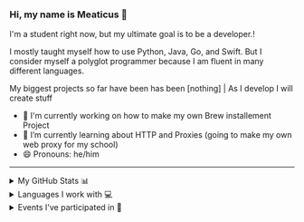 ### Hi, my name is Meaticus 👋
I'm a student right now, but my ultimate goal is to be a developer.!

I mostly taught myself how to use Python, Java, Go, and Swift. But I consider myself a polyglot programmer because I am fluent in many different languages. 

My biggest projects so far have been has been [nothing] | As I develop I will create stuff 
- 🔭 I'm currently working on how to make my own Brew installement Project
- 🌱 I’m currently learning about HTTP and Proxies (going to make my own web proxy for my school)
- 😄 Pronouns: he/him 

---

<details>
  <summary>My GitHub Stats 📊</summary>
  
  ![GitHub stats](https://github-readme-stats.vercel.app/api?username=Meaticus22)](https://github.com/Meaticus22/Meaticus22)  
  
  ![GitHub streak stats](https://github-readme-streak-stats.herokuapp.com/?user=Meaticus22)  
</details>

<details>
  <summary>Languages I work with 💻</summary>
  This is powered by wakatime and updates automatically as I write more code <br>
  NB: Depending on what I am working on when you visit this, data may be thrown out because I frequently use one language for extended periods of time.
  
  <img src="https://wakatime.com/share/@Meaticus22/ecfdff99-821c-4e4f-9e9b-d822c6bf22fe.svg" width="60%"/>
</details>

<details>
  <summary>Events I've participated in 📅</summary>
  - Adevent of Code 2020 <br>
  - Advent of Code 2021 <br>
  - Advent of code 2022 <br>
  - Joined Stack Exchange <br>
  - Joined Replit (2022) <br>
</details>
